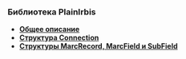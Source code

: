### Библиотека PlainIrbis

* [**Общее описание**](chapter1.md)
* [**Структура Connection**](chapter2.md)
* [**Структуры MarcRecord, MarcField и SubField**](chapter3.md)

